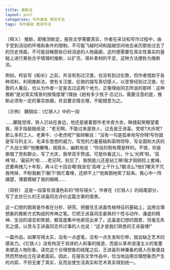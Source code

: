 ```yaml
---
title: 推断法
layout: post
categories: 写作基础 表现手法
tags: 写作基础 表现手法
---
```


〔释义〕 推断，即推测断定。报告文学需要真实，作者在采访和写作过程中，由于受到活动的环境和条件的限制，不可能飞越时间和超越空间地去亲历那些过去了的历史场面，不可能目睹那些已经消逝的人物画廊，这时便需要在真实性事实的基础上进行某些合乎情理的推断，以扩充、填补素材的不足，这种方法便称为推断法。

例如，柯岩写《船长》之前，并没有到过汉堡，也没有到过伦敦，但作者借助于各种资料，利用推断法，使有关汉堡、伦敦的描写真切感人，以至曾经到过汉堡、伦敦的人看后，也认为作者一定是去过这两个地方。正像理由同志所说的那样：这种推断“是对真实情景的揆情度理”(理由《她有多少孩子·后记》)。需要注意的是，推断必须有一定的事实依据，并且要合情合理，不能随意为之。

〔示例〕 魏钢焰：《忆铁人》中的一段

……朦胧觉得，铁人已站在身边，他还是披着那件老羊皮大衣，眯缝起笑眼望着我，用手指敲敲纸说：“老兄啊，不能过来是铁人，过去是王进喜。党呢?大庆呢?那么多的工人、老黄牛、小老虎呢?”我辩解说：“没有一句是孤单地写你呀!写你就是写马列主义、毛泽东思想的威力，写党的力量基础和英明领导，写全国和大庆的广大战士嘛!”他撇撇嘴，摇摇头，幽默地说：“你说的倒有模是样的。不错，你是歌唱了党和群众，写了大庆，我举双手赞成。可是你看这儿，什么‘光辉’啦，‘高峰’啦，‘最前列’啦……老兄呵，别忘了，我倒底儿还是钻工嘛!我才刚刚拉上套绳，还要再拽几十年犁，再斗它十回合嘞!我坐在‘高峰’上干什么?歇凉么?他们哪天不咒我垮掉，不盼我躺下!躺下!我忙着哩，还顾不上!”他爽朗地笑了起来。我心中一阵痛楚，薄雾模糊了我的眼睛……

〔简析〕 这是一段富有浪漫色彩的“特写镜头”。作者在《忆铁人》的结尾部分，写了去世已久的王进喜同志评价这篇文章的情景。

这一幻想的图景是作者在分析、研究、把握住王进喜性格特征的基础上，运用合理想象的推断方式构成的传神之笔。它把王进喜同志豪爽的个性与动作、谦虚的精神、生动的语言和笑貌，都高度集中地表现出来了。这虽是幻想的图景，但毫无失实之感，以至与王进喜同志共过事的人也说：“这才是我们熟悉的王进喜哩!”

一篇作品，如果写得太实，没有一点虚笔，没有一点生发和引申，就会缺乏艺术的感染力。《忆铁人》没有拘泥于具体的人和事的报道，而是以革命浪漫主义的笔墨来塑造人物形象。读完这个合理想象的结尾之后，王进喜形神兼备的感人形象便自然而然地屹立在读者面前。因此，在报告文学作品中，恰当地运用合理想象而产生的内容，不但无害了真实，反而会使生活真实和艺术真实得到统一。 